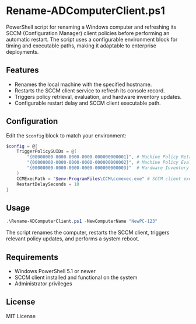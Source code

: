 # Rename-ADComputerClient.ps1

PowerShell script for renaming a Windows computer and refreshing its SCCM (Configuration Manager) client policies before performing an automatic restart. The script uses a configurable environment block for timing and executable paths, making it adaptable to enterprise deployments.

## Features

* Renames the local machine with the specified hostname.
* Restarts the SCCM client service to refresh its console record.
* Triggers policy retrieval, evaluation, and hardware inventory updates.
* Configurable restart delay and SCCM client executable path.

## Configuration

Edit the `$config` block to match your environment:

```powershell
$config = @{
    TriggerPolicyGUIDs = @(
        "{00000000-0000-0000-0000-000000000001}", # Machine Policy Retrieval
        "{00000000-0000-0000-0000-000000000002}", # Machine Policy Evaluation
        "{00000000-0000-0000-0000-000000000003}"  # Hardware Inventory
    )
    CCMExecPath = "$env:ProgramFiles\CCM\ccmexec.exe" # SCCM client executable
    RestartDelaySeconds = 10
}
```

## Usage

```powershell
.\Rename-ADComputerClient.ps1 -NewComputerName "NewPC-123"
```

The script renames the computer, restarts the SCCM client, triggers relevant policy updates, and performs a system reboot.

## Requirements

* Windows PowerShell 5.1 or newer
* SCCM client installed and functional on the system
* Administrator privileges

## License

MIT License
